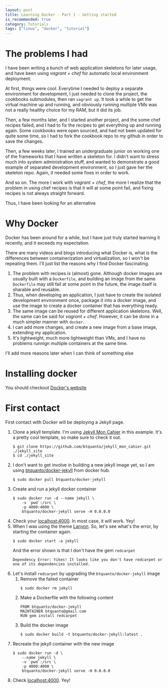 ```yaml
---
layout: post
title: Learning Docker - Part 1 - Getting started
is_recommended: true
category: Tutorials
tags: ["linux", "docker", "tutorial"]
---
```


# The problems I had

I have been writing a bunch of web application skeletons for later usage, and have been using *vagrant + chef* for automatic local environment deployment.

At first, things were cool. Everytime I needed to deploy a separate environment for development, I just needed to clone the project, the cookbooks submodules, then ran `vagrant up`. It took a while to get the virtual machine up and running, and obviously running multiple VMs was not a really healthy choice for my RAM, but it did its job.

Then, a few months later, and I started another project, and the some chef recipes failed, and I had to fix the recipes to get everything up and running again. Some cookbooks were open sourced, and had not been updated for quite some time, so I had to fork the cookbook repo to my github in order to save the changes.

Then, a few weeks later, I trained an undergraduate junior on working one of the frameworks that I have written a skeleton for. I didn't want to stress much into system administration stuff, and wanted to demonstrate a good example of separated development environment, so I just gave her the skeleton repo. Again, it needed some fixes in order to work.

And so on. The more I work with *vagrant + chef*, the more I realize that the problem in using chef recipes is that it will at some point fail, and fixing recipes is not always straight forward.

Thus, I have been looking for an alternative

# Why Docker

Docker has been around for a while, but I have just truly started learning it recently, and it exceeds my expectation.

There are many videos and blogs introducing what Docker is, what is the differences between containerization and virtualization, so I won't be repeating them. I'll just list the reasons why I find Docker fascinating.

1. The problem with recipes is (almost) gone. Although docker images are usually built with a `Dockerfile`, and building an image from the same `Dockerfile` may still fail at some point in the future, the image itself is sharable and reusable.
2. Thus, when developing an application, I just have to create the isolated development environment once, package it into a docker image, and use the image to create a docker container that has everything ready.
3. The same image can be reused for different application skeletons. Well, the same can be said for *vagrant + chef*. However, it can be done in a much simpler manner with `docker`.
4. I can add more changes, and create a new image from a base image, extending my application.
5. It's lightweight, much more lightweight than VMs, and I have no problems runnign multiple containers at the same time.

I'll add more reasons later when I can think of something else

# Installing docker

You should checkout [Docker's website](https://www.docker.io/)

# First contact

First contact with Docker will be deploying a Jekyll page.

1. Clone a jekyll template. I'm using [Jekyll Mon Cahier](https://github.com/btquanto/jekyll_mon_cahier) in this example. It's a pretty cool template, so make sure to check it out.
    ```
    $ git clone https://github.com/btquanto/jekyll_mon_cahier.git ./jekyll_site
    $ cd ./jekyll_site
    ```
2. I don't want to get involve in building a new jekyll image yet, so I am using [btquanto/docker-jekyll](https://hub.docker.com/r/btquanto/docker-jekyll/) from docker hub.
    ```
    $ sudo docker pull btquanto/docker-jekyll
    ```
3. Create and run a jekyll docker container
    ```
    $ sudo docker run -d --name jekyll \
        -v `pwd`:/src \
        -p 4000:4000 \
        btquanto/docker-jekyll serve -H 0.0.0.0
    ```
4. Check your [localhost:4000](http://localhost:4000). In most case, it will work. Yey!
5. When I was using the theme [Lanyon](https://github.com/poole/lanyon/). So, let's see what's the error, by starting the container again.
    ```
    $ sudo docker start -a jekyll
    ```
    And the error shown is that I don't have the gem `redcarpet`
    ```
    Dependency Error: Yikes! It looks like you don't have redcarpet or one of its dependencies installed.
    ```
6. Let's install `redcarpet` by upgrading the `btquanto/docker-jekyll` image
    1. Remove the failed container
        ```
        $ sudo docker rm jekyll
        ```
    2. Make a Dockerfile with the following content
        ```
        FROM btquanto/docker-jekyll
        MAINTAINER btquanto@gmail.com
        RUN gem install redcarpet
        ```
    3. Build the docker image
        ```
        $ sudo docker build -t btquanto/docker-jekyll:latest .
        ```
7. Recreate the jekyll container with the new image
    ```
    $ sudo docker run -d \
        --name jekyll \
        -v `pwd`:/src \
        -p 4000:4000 \
        btquanto/docker-jekyll serve -H 0.0.0.0
    ```
8. Check [localhost:4000](http://localhost:4000). Yey!

